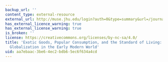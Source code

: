 ```yaml
---
backup_url: ''
content_type: external-resource
external_url: http://muse.jhu.edu/login?auth=0&type=summary&url=/journals/journal_of_world_history/v018/18.4mccants.html
has_external_licence_warning: true
has_external_license_warning: true
is_broken: ''
license: https://creativecommons.org/licenses/by-nc-sa/4.0/
title: 'Exotic Goods, Popular Consumption, and the Standard of Living: Thinking about
  Globalization in the Early Modern World'
uid: aa7ebaac-3be6-4ec2-bdb6-5ec6f634a4cd
---
```

